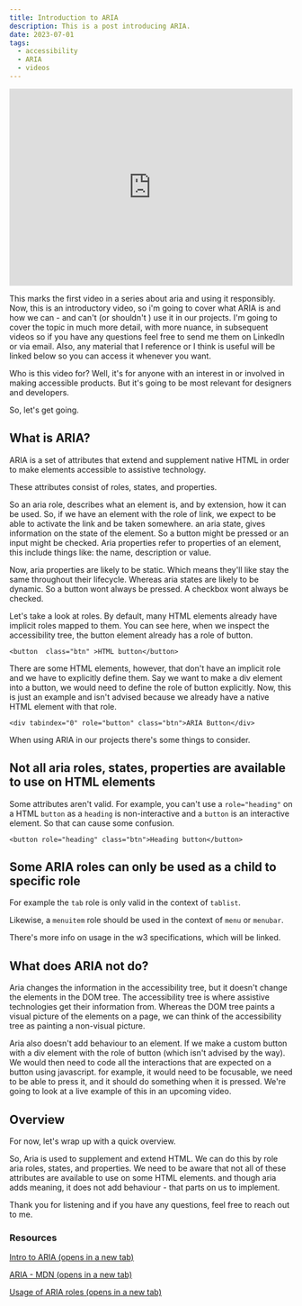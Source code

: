 ```yaml
---
title: Introduction to ARIA
description: This is a post introducing ARIA.
date: 2023-07-01
tags:
  - accessibility
  - ARIA
  - videos
---
```


<iframe width="100%" height="350px" src="https://www.youtube.com/embed/WJigEBef8Yc?si=Ewl0f_EYBCTb5X7O" title="Introduction to ARIA" frameborder="0" allow="accelerometer;clipboard-write; encrypted-media; picture-in-picture; web-share" allowfullscreen></iframe>

This marks the first video in a series about aria and using it responsibly. Now, this is an introductory video, so i'm going to cover what ARIA is and how we can - and can't (or shouldn't ) use it in our projects. I'm going to cover the topic in much more detail, with more nuance, in subsequent videos so if you have any questions feel free to send me them on LinkedIn or via email. Also, any material that I reference or I think is useful will be linked below so you can access it whenever you want.

Who is this video for? Well, it's for anyone with an interest in or involved in making accessible products. But it's going to be most relevant for designers and developers.

So, let's get going.

## What is ARIA?

ARIA is a set of attributes that extend and supplement native HTML in order to make elements accessible to assistive technology.

These attributes consist of roles, states, and properties.

So an aria role, describes what an element is, and by extension, how it can be used. So, if we have an element with the role of link, we expect to be able to activate the link and be taken somewhere. an aria state, gives information on the state of the element. So a button might be pressed or an input might be checked. Aria properties refer to properties of an element, this include things like: the name, description or value.

Now, aria properties are likely to be static. Which means they'll like stay the same throughout their lifecycle. Whereas aria states are likely to be dynamic. So a button wont always be pressed. A checkbox wont always be checked.

Let's take a look at roles. By default, many HTML elements already have implicit roles mapped to them. You can see here, when we inspect the accessibility tree, the button element already has a role of button.

`<button  class="btn" >HTML button</button>`

There are some HTML elements, however, that don't have an implicit role and we have to explicitly define them. Say we want to make a div element into a button, we would need to define the role of button explicitly. Now, this is just an example and isn't advised because we already have a native HTML element with that role.

`<div tabindex="0" role="button" class="btn">ARIA Button</div>`

When using ARIA in our projects there's some things to consider.

## Not all aria roles, states, properties are available to use on HTML elements

Some attributes aren't valid. For example, you can't use a `role="heading"` on a HTML `button` as a `heading` is non-interactive and a `button` is an interactive element. So that can cause some confusion.

`<button role="heading" class="btn">Heading button</button>`

## Some ARIA roles can only be used as a child to specific role

For example the `tab` role is only valid in the context of `tablist`.

Likewise, a `menuitem` role should be used in the context of `menu` or `menubar`.

There's more info on usage in the w3 specifications, which will be linked.

## What does ARIA not do?

Aria changes the information in the accessibility tree, but it doesn't change the elements in the DOM tree. The accessibility tree is where assistive technologies get their information from. Whereas the DOM tree paints a visual picture of the elements on a page, we can think of the accessibility tree as painting a non-visual picture.

Aria also doesn't add behaviour to an element. If we make a custom button with a div element with the role of button (which isn't advised by the way). We would then need to code all the interactions that are expected on a button using javascript. for example, it would need to be focusable, we need to be able to press it, and it should do something when it is pressed. We're going to look at a live example of this in an upcoming video.

## Overview

For now, let's wrap up with a quick overview.

So, Aria is used to supplement and extend HTML.
We can do this by role aria roles, states, and properties.
We need to be aware that not all of these attributes are available to use on some HTML elements.
and though aria adds meaning, it does not add behaviour - that parts on us to implement.

Thank you for listening and if you have any questions, feel free to reach out to me.

### Resources

<a href="https://webaim.org/techniques/aria/" target="_blank">Intro to ARIA (opens in a new tab)</a>

<a href="https://developer.mozilla.org/en-US/docs/Web/Accessibility/ARIA" target="_blank">ARIA - MDN (opens in a new tab)</a>

<a href="https://www.w3.org/TR/html-aria/#:~:text=Authors%20MAY%20use%20the%20ARIA,of%20a%20given%20HTML%20element." target="_blank">Usage of ARIA roles (opens in a new tab)</a>
